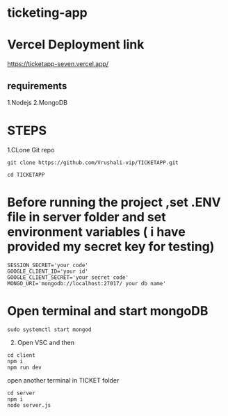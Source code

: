 # ticketing-app

# Vercel Deployment link
https://ticketapp-seven.vercel.app/

## requirements
1.Nodejs
2.MongoDB
# STEPS
1.CLone Git repo
```
git clone https://github.com/Vrushali-vip/TICKETAPP.git
```
```
cd TICKETAPP
```
# Before running the project ,set .ENV file in server folder and set environment variables ( i have provided my secret key for testing)
```
SESSION_SECRET='your code'
GOOGLE_CLIENT_ID='your id'
GOOGLE_CLIENT_SECRET='your secret code'
MONGO_URI='mongodb://localhost:27017/ your db name'
```
# Open terminal and start mongoDB
```
sudo systemctl start mongod
```
2. Open VSC and then
```
cd client
npm i
npm run dev
```
open another terminal in TICKET folder
```
cd server
npm i
node server.js
```
